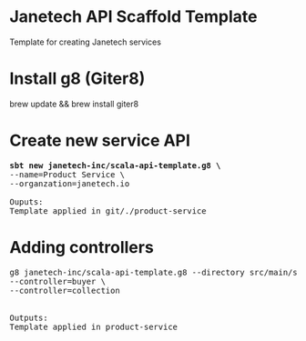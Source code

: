 # Janetech API Scaffold Template
Template for creating Janetech services

# Install g8 (Giter8)
brew update && brew install giter8


# Create new service API
<pre>
<b>sbt new janetech-inc/scala-api-template.g8 \</b>
--name=Product Service \
--organzation=janetech.io

Ouputs:
Template applied in git/./product-service
</pre>


# Adding controllers
<pre>
g8 janetech-inc/scala-api-template.g8 --directory src/main/scaffolds/controller --out product-service \
--controller=buyer \
--controller=collection


Outputs:
Template applied in product-service
</pre>
